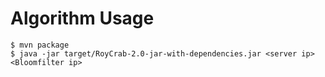 # Algorithm Usage

    $ mvn package
    $ java -jar target/RoyCrab-2.0-jar-with-dependencies.jar <server ip> <Bloomfilter ip>
